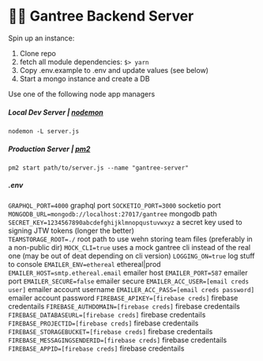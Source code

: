 # 🏄‍♂️ Gantree Backend Server

Spin up an instance:

1. Clone repo
2. fetch all module dependencies: `$> yarn` 
3. Copy .env.example to .env and update values (see below)
4. Start a mongo instance and create a DB

Use one of the following node app managers

##### Local Dev Server | [nodemon](https://www.npmjs.com/package/nodemon)
`nodemon -L server.js` 

##### Production Server | [pm2](https://www.npmjs.com/package/pm2)
`pm2 start path/to/server.js --name "gantree-server"`

##### .env
`GRAPHQL_PORT=4000` graphql port
`SOCKETIO_PORT=3000` socketio port
`MONGODB_URL=mongodb://localhost:27017/gantree` mongodb path
`SECRET_KEY=1234567890abcdefghijklmnopqustuvwxyz` a secret key used to signing JTW tokens (longer the better)  
`TEAMSTORAGE_ROOT=./` root path to use wehn storing team files (preferably in a non-public dir)
`MOCK_CLI=true` uses a mock gantree cli instead of the real one (may be out of deat depending on cli version)
`LOGGING_ON=true` log stuff to console
`EMAILER_ENV=ethereal` ethereal|prod
`EMAILER_HOST=smtp.ethereal.email` emailer host
`EMAILER_PORT=587` emailer port
`EMAILER_SECURE=false` emailer secure
`EMAILER_ACC_USER=[email creds user]` emailer account username
`EMAILER_ACC_PASS=[email creds password]`  emailer account password
`FIREBASE_APIKEY=[firebase creds]` firebase credentails
`FIREBASE_AUTHDOMAIN=[firebase creds]` firebase credentails
`FIREBASE_DATABASEURL=[firebase creds]` firebase credentails
`FIREBASE_PROJECTID=[firebase creds]` firebase credentails
`FIREBASE_STORAGEBUCKET=[firebase creds]` firebase credentails
`FIREBASE_MESSAGINGSENDERID=[firebase creds]` firebase credentails
`FIREBASE_APPID=[firebase creds]` firebase credentails